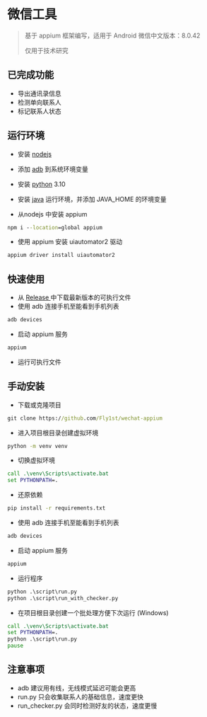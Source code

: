 # 微信工具

> 基于 appium 框架编写，适用于 Android 微信中文版本：8.0.42
>
> 仅用于技术研究

## 已完成功能

* 导出通讯录信息
* 检测单向联系人
* 标记联系人状态

## 运行环境

* 安装 [nodejs](https://nodejs.org/en)

* 添加 [adb](https://pan.baidu.com/s/10x3DJ9sTevTyZLOUYuA7dg?pwd=5fvb) 到系统环境变量

* 安装 [python](https://www.python.org/downloads/) 3.10

* 安装 [java](https://www.oracle.com/java/technologies/downloads/) 运行环境，并添加 JAVA_HOME 的环境变量

* 从nodejs 中安装 appium

````cmd
npm i --location=global appium
````

* 使用 appium 安装 uiautomator2 驱动

````cmd
appium driver install uiautomator2
````

## 快速使用

* 从 [Release ](https://github.com/Fly1st/wechat/releases)中下载最新版本的可执行文件
* 使用 adb 连接手机至能看到手机列表

````cmd
adb devices
````

* 启动 appium 服务

````cmd
appium
````

* 运行可执行文件

## 手动安装

* 下载或克隆项目

````cmd
git clone https://github.com/Fly1st/wechat-appium
````

* 进入项目根目录创建虚拟环境

````cmd
python -m venv venv
````

* 切换虚拟环境

````cmd
call .\venv\Scripts\activate.bat
set PYTHONPATH=.
````

* 还原依赖

````cmd
pip install -r requirements.txt
````

* 使用 adb 连接手机至能看到手机列表

````cmd
adb devices
````

* 启动 appium 服务

````cmd
appium
````

* 运行程序

````cmd
python .\script\run.py
python .\script\run_with_checker.py
````

* 在项目根目录创建一个批处理方便下次运行 (Windows)

````cmd
call .\venv\Scripts\activate.bat
set PYTHONPATH=.
python .\script\run.py
pause
````

## 注意事项

* adb 建议用有线，无线模式延迟可能会更高
* run.py 只会收集联系人的基础信息，速度更快
* run_checker.py 会同时检测好友的状态，速度更慢

